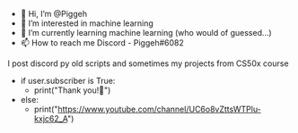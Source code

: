 - 👋 Hi, I’m @Piggeh
- 👀 I’m interested in machine learning
- 🌱 I’m currently learning machine learning (who would of guessed...)
- 📫 How to reach me Discord - Piggeh#6082

I post discord py old scripts and sometimes my projects from CS50x course

- if user.subscriber is True:
  - print("Thank you!🎉")
- else:
  - print("https://www.youtube.com/channel/UC6o8vZttsWTPlu-kxjc62_A")

<!---
PiggehJB/PiggehJB is a ✨ special ✨ repository because its `README.md` (this file) appears on your GitHub profile.
You can click the Preview link to take a look at your changes.
--->
